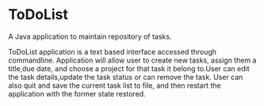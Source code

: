 # ToDoList
A Java application to maintain repository of tasks.

ToDoList application is a text based interface accessed through commandline. Application will allow user to create new tasks, 
assign them a title,due date, and choose a project for that task it belong to.User can edit the task details,update the task
status or can remove the task. User can also quit and save the current task list to file, and then restart the application
with the former state restored.
